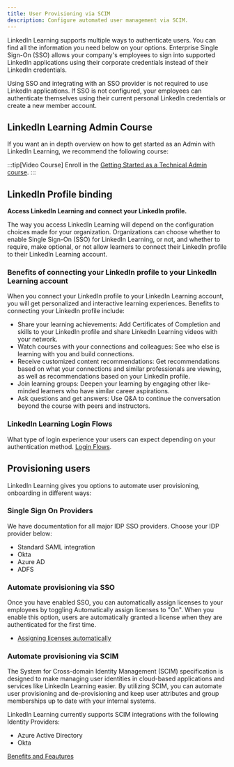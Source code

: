 ```yaml
---
title: User Provisioning via SCIM
description: Configure automated user management via SCIM.
---
```


LinkedIn Learning supports multiple ways to authenticate users. You can find all the information you need below on your options. Enterprise Single Sign-On (SSO) allows your company's employees to sign into supported LinkedIn applications using their corporate credentials instead of their LinkedIn credentials.

Using SSO and integrating with an SSO provider is not required to use LinkedIn applications. If SSO is not configured, your employees can authenticate themselves using their current personal LinkedIn credentials or create a new member account.

## LinkedIn Learning Admin Course

If you want an in depth overview on how to get started as an Admin with LinkedIn Learning, we recommend the following course:

:::tip[Video Course]
Enroll in the [Getting Started as a Technical Admin course](https://www.linkedin.com/learning-login/share?account=104&forceAccount=false&redirect=https%3A%2F%2Fwww.linkedin.com%2Flearning%2Fgetting-started-as-a-technical-admin-for-linkedin-learning%3Ftrk%3Dshare_ent_url%26shareId%3DlthUDRpeTvqjeC2dLu%252B5Ww%253D%253D).
:::

## LinkedIn Profile binding

**Access LinkedIn Learning and connect your LinkedIn profile.**

The way you access LinkedIn Learning will depend on the configuration choices made for your organization.
Organizations can choose whether to enable Single Sign-On (SSO) for LinkedIn Learning, or not, and whether to
require, make optional, or not allow learners to connect their LinkedIn profile to their LinkedIn Learning account.

### Benefits of connecting your LinkedIn profile to your LinkedIn Learning account

When you connect your LinkedIn profile to your LinkedIn Learning account, you will get personalized and
interactive learning experiences. Benefits to connecting your LinkedIn profile include:

* Share your learning achievements: Add Certificates of Completion and skills to your LinkedIn profile and
share LinkedIn Learning videos with your network.
* Watch courses with your connections and colleagues: See who else is learning with you and build
connections.
* Receive customized content recommendations: Get recommendations based on what your connections and
similar professionals are viewing, as well as recommendations based on your LinkedIn profile.
* Join learning groups: Deepen your learning by engaging other like-minded learners who have similar career
aspirations.
* Ask questions and get answers: Use Q&A to continue the conversation beyond the course with peers and
instructors.

### LinkedIn Learning Login Flows

What type of login experience your users can expect depending on your authentication method. [Login Flows](https://training.talent.linkedin.com/page/linkedin-learning-customer-resources?q=login%20flow#language_english).

## Provisioning users

LinkedIn Learning gives you options to automate user provisioning, onboarding in different ways:

### Single Sign On Providers

We have documentation for all major IDP SSO providers. Choose your IDP provider below:

* Standard SAML integration
* Okta
* Azure AD
* ADFS

### Automate provisioning via SSO

Once you have enabled SSO, you can automatically assign licenses to your employees by toggling Automatically assign licenses to "On". When you enable this option, users are automatically granted a license when they are authenticated for the first time.

* [Assigning licenses automatically](https://learn.microsoft.com/en-us/linkedin/learning/sso-auth/sso-docs/sso-implementation#assigning-licenses)

### Automate provisioning via SCIM

The System for Cross-domain Identity Management (SCIM) specification is designed to make managing user identities in cloud-based applications and services like LinkedIn Learning easier. By utilizing SCIM, you can automate user provisioning and de-provisioning and keep user attributes and group memberships up to date with your internal systems.

LinkedIn Learning currently supports SCIM integrations with the following Identity Providers:

* Azure Active Directory
* Okta

[Benefits and Feautures](https://learn.microsoft.com/en-us/linkedin/learning/user-and-attribute-management/user-attribute-mgmt-docs/scim)